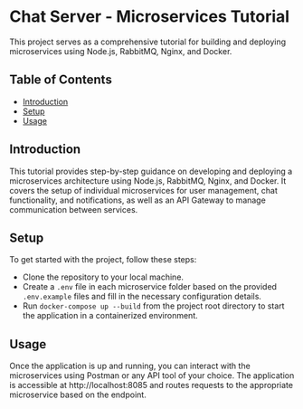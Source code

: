 # Chat Server - Microservices Tutorial

This project serves as a comprehensive tutorial for building and deploying microservices using Node.js, RabbitMQ, Nginx, and Docker.

## Table of Contents

-   [Introduction](#introduction)
-   [Setup](#setup)
-   [Usage](#usage)

## Introduction

This tutorial provides step-by-step guidance on developing and deploying a microservices architecture using Node.js, RabbitMQ, Nginx, and Docker. It covers the setup of individual microservices for user management, chat functionality, and notifications, as well as an API Gateway to manage communication between services.

## Setup

To get started with the project, follow these steps:

-   Clone the repository to your local machine.
-   Create a `.env` file in each microservice folder based on the provided `.env.example` files and fill in the necessary configuration details.
-   Run `docker-compose up --build` from the project root directory to start the application in a containerized environment.

## Usage

Once the application is up and running, you can interact with the microservices using Postman or any API tool of your choice. The application is accessible at http://localhost:8085 and routes requests to the appropriate microservice based on the endpoint.
